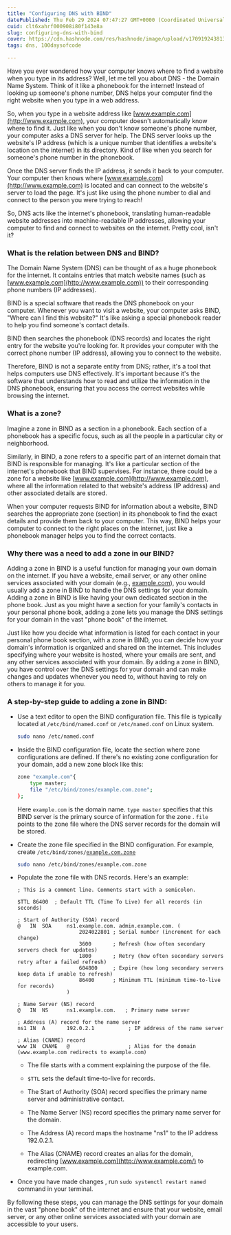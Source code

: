 ```yaml
---
title: "Configuring DNS with BIND"
datePublished: Thu Feb 29 2024 07:47:27 GMT+0000 (Coordinated Universal Time)
cuid: clt6xahrf000908i80f143e8a
slug: configuring-dns-with-bind
cover: https://cdn.hashnode.com/res/hashnode/image/upload/v1709192438133/7844569d-5f6a-4a52-a10d-8db2a3f893bc.jpeg
tags: dns, 100daysofcode

---
```


Have you ever wondered how your computer knows where to find a website when you type in its address? Well, let me tell you about DNS - the Domain Name System. Think of it like a phonebook for the internet! Instead of looking up someone's phone number, DNS helps your computer find the right website when you type in a web address.

So, when you type in a website address like [www.example.com](http://www.example.com), your computer doesn't automatically know where to find it. Just like when you don't know someone's phone number, your computer asks a DNS server for help. The DNS server looks up the website's IP address (which is a unique number that identifies a website's location on the internet) in its directory. Kind of like when you search for someone's phone number in the phonebook.

Once the DNS server finds the IP address, it sends it back to your computer. Your computer then knows where [www.example.com](http://www.example.com) is located and can connect to the website's server to load the page. It's just like using the phone number to dial and connect to the person you were trying to reach!

So, DNS acts like the internet's phonebook, translating human-readable website addresses into machine-readable IP addresses, allowing your computer to find and connect to websites on the internet. Pretty cool, isn't it?

### What is the relation between DNS and BIND?

The Domain Name System (DNS) can be thought of as a huge phonebook for the internet. It contains entries that match website names (such as [www.example.com](http://www.example.com)) to their corresponding phone numbers (IP addresses).

BIND is a special software that reads the DNS phonebook on your computer. Whenever you want to visit a website, your computer asks BIND, "Where can I find this website?" It's like asking a special phonebook reader to help you find someone's contact details.

BIND then searches the phonebook (DNS records) and locates the right entry for the website you're looking for. It provides your computer with the correct phone number (IP address), allowing you to connect to the website.

Therefore, BIND is not a separate entity from DNS; rather, it's a tool that helps computers use DNS effectively. It's important because it's the software that understands how to read and utilize the information in the DNS phonebook, ensuring that you access the correct websites while browsing the internet.

### What is a zone?

Imagine a zone in BIND as a section in a phonebook. Each section of a phonebook has a specific focus, such as all the people in a particular city or neighborhood.

Similarly, in BIND, a zone refers to a specific part of an internet domain that BIND is responsible for managing. It's like a particular section of the internet's phonebook that BIND supervises. For instance, there could be a zone for a website like [www.example.com](http://www.example.com), where all the information related to that website's address (IP address) and other associated details are stored.

When your computer requests BIND for information about a website, BIND searches the appropriate zone (section) in its phonebook to find the exact details and provide them back to your computer. This way, BIND helps your computer to connect to the right places on the internet, just like a phonebook manager helps you to find the correct contacts.

### Why there was a need to add a zone in our BIND?

Adding a zone in BIND is a useful function for managing your own domain on the internet. If you have a website, email server, or any other online services associated with your domain (e.g., [example.com](http://example.com)), you would usually add a zone in BIND to handle the DNS settings for your domain. Adding a zone in BIND is like having your own dedicated section in the phone book. Just as you might have a section for your family's contacts in your personal phone book, adding a zone lets you manage the DNS settings for your domain in the vast "phone book" of the internet.

Just like how you decide what information is listed for each contact in your personal phone book section, with a zone in BIND, you can decide how your domain's information is organized and shared on the internet. This includes specifying where your website is hosted, where your emails are sent, and any other services associated with your domain. By adding a zone in BIND, you have control over the DNS settings for your domain and can make changes and updates whenever you need to, without having to rely on others to manage it for you.

### A step-by-step guide to adding a zone in BIND:

* Use a text editor to open the BIND configuration file. This file is typically located at `/etc/bind/named.conf` or `/etc/named.conf` on Linux system.
    
    ```bash
    sudo nano /etc/named.conf
    ```
    
* Inside the BIND configuration file, locate the section where zone configurations are defined. If there's no existing zone configuration for your domain, add a new zone block like this:
    
    ```bash
    zone "example.com"{
        type master;
        file "/etc/bind/zones/example.com.zone";
    };
    ```
    
    Here `example.com` is the domain name. `type master` specifies that this BIND server is the primary source of information for the zone . `file` points to the zone file where the DNS server records for the domain will be stored.
    
* Create the zone file specified in the BIND configuration. For example, create `/etc/bind/zones/`[`example.com.zone`](http://example.com.zone)
    
    ```bash
    sudo nano /etc/bind/zones/example.com.zone
    ```
    
* Populate the zone file with DNS records. Here's an example:
    
    ```plaintext
    ; This is a comment line. Comments start with a semicolon.
    
    $TTL 86400  ; Default TTL (Time To Live) for all records (in seconds)
    
    ; Start of Authority (SOA) record
    @   IN  SOA     ns1.example.com. admin.example.com. (
                        2024022801 ; Serial number (increment for each change)
                        3600       ; Refresh (how often secondary servers check for updates)
                        1800       ; Retry (how often secondary servers retry after a failed refresh)
                        604800     ; Expire (how long secondary servers keep data if unable to refresh)
                        86400      ; Minimum TTL (minimum time-to-live for records)
                    )
    
    ; Name Server (NS) record
    @   IN  NS      ns1.example.com.   ; Primary name server
    
    ; Address (A) record for the name server
    ns1 IN  A       192.0.2.1           ; IP address of the name server
    
    ; Alias (CNAME) record
    www IN  CNAME   @                   ; Alias for the domain (www.example.com redirects to example.com)
    ```
    
    * The file starts with a comment explaining the purpose of the file.
        
    * `$TTL` sets the default time-to-live for records.
        
    * The Start of Authority (SOA) record specifies the primary name server and administrative contact.
        
    * The Name Server (NS) record specifies the primary name server for the domain.
        
    * The Address (A) record maps the hostname "ns1" to the IP address 192.0.2.1.
        
    * The Alias (CNAME) record creates an alias for the domain, redirecting [www.example.com](http://www.example.com/) to example.com.
        
* Once you have made changes , run `sudo systemctl restart named` command in your terminal.
    

By following these steps, you can manage the DNS settings for your domain in the vast "phone book" of the internet and ensure that your website, email server, or any other online services associated with your domain are accessible to your users.